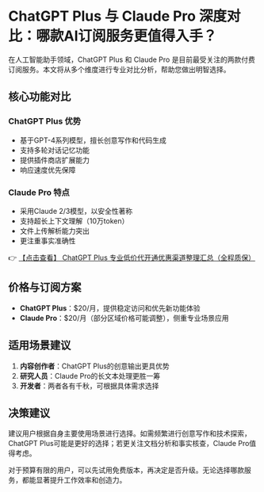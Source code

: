# ChatGPT Plus 与 Claude Pro 深度对比：哪款AI订阅服务更值得入手？

在人工智能助手领域，ChatGPT Plus 和 Claude Pro 是目前最受关注的两款付费订阅服务。本文将从多个维度进行专业对比分析，帮助您做出明智选择。

## 核心功能对比

### ChatGPT Plus 优势
- 基于GPT-4系列模型，擅长创意写作和代码生成
- 支持多轮对话记忆功能
- 提供插件商店扩展能力
- 响应速度优先保障

### Claude Pro 特点
- 采用Claude 2/3模型，以安全性著称
- 支持超长上下文理解（10万token）
- 文件上传解析能力突出
- 更注重事实准确性

👉 [【点击查看】 ChatGPT Plus 专业低价代开通优惠渠道整理汇总（全程质保）](https://bit.ly/DaiKai)

## 价格与订阅方案
- **ChatGPT Plus**：$20/月，提供稳定访问和优先新功能体验
- **Claude Pro**：$20/月（部分区域价格可能调整），侧重专业场景应用

## 适用场景建议
1. **内容创作者**：ChatGPT Plus的创意输出更具优势
2. **研究人员**：Claude Pro的长文本处理更胜一筹
3. **开发者**：两者各有千秋，可根据具体需求选择

## 决策建议
建议用户根据自身主要使用场景进行选择。如需频繁进行创意写作和技术探索，ChatGPT Plus可能是更好的选择；若更关注文档分析和事实核查，Claude Pro值得考虑。

对于预算有限的用户，可以先试用免费版本，再决定是否升级。无论选择哪款服务，都能显著提升工作效率和创造力。